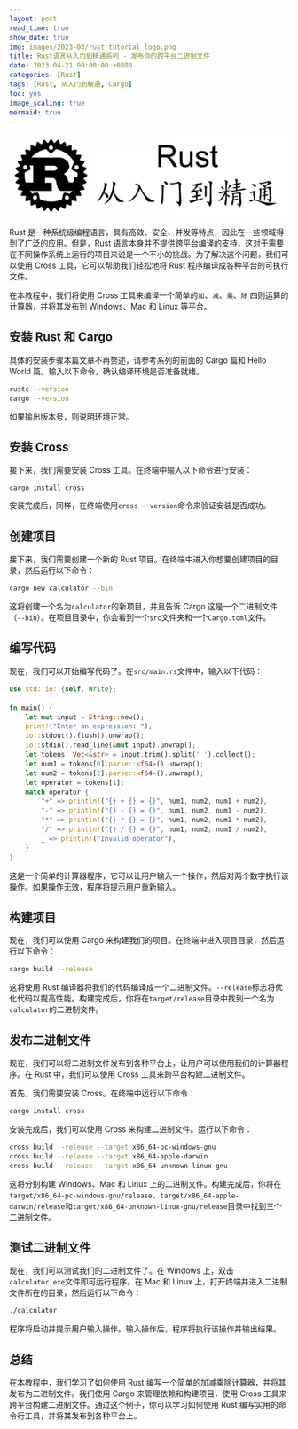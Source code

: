 ```yaml
---
layout: post
read_time: true
show_date: true
img: images/2023-03/rust_tutorial_logo.png
title: Rust语言从入门到精通系列 - 发布你的跨平台二进制文件
date: 2023-04-21 00:00:00 +0800
categories: [Rust]
tags: [Rust, 从入门到精通, Cargo]
toc: yes
image_scaling: true
mermaid: true
---
```


![](/images/2023-03/rust_tutorial_logo.png)

Rust 是一种系统级编程语言，具有高效、安全、并发等特点，因此在一些领域得到了广泛的应用。但是，Rust 语言本身并不提供跨平台编译的支持，这对于需要在不同操作系统上运行的项目来说是一个不小的挑战。为了解决这个问题，我们可以使用 Cross 工具，它可以帮助我们轻松地将 Rust 程序编译成各种平台的可执行文件。

在本教程中，我们将使用 Cross 工具来编译一个简单的`加`、`减`、`乘`、`除` 四则运算的计算器，并将其发布到 Windows、Mac 和 Linux 等平台。

## 安装 Rust 和 Cargo

具体的安装步骤本篇文章不再赘述，请参考系列的前面的 Cargo 篇和 Hello World 篇。输入以下命令，确认编译环境是否准备就绪。

```bash
rustc --version
cargo --version
```

如果输出版本号，则说明环境正常。

## 安装 Cross

接下来，我们需要安装 Cross 工具。在终端中输入以下命令进行安装：

```
cargo install cross
```

安装完成后，同样，在终端使用`cross --version`命令来验证安装是否成功。

## 创建项目

接下来，我们需要创建一个新的 Rust 项目。在终端中进入你想要创建项目的目录，然后运行以下命令：

```bash
cargo new calculator --bin
```

这将创建一个名为`calculator`的新项目，并且告诉 Cargo 这是一个二进制文件（`--bin`）。在项目目录中，你会看到一个`src`文件夹和一个`Cargo.toml`文件。

## 编写代码

现在，我们可以开始编写代码了。在`src/main.rs`文件中，输入以下代码：

```rust
use std::io::{self, Write};

fn main() {
    let mut input = String::new();
    print!("Enter an expression: ");
    io::stdout().flush().unwrap();
    io::stdin().read_line(&mut input).unwrap();
    let tokens: Vec<&str> = input.trim().split(' ').collect();
    let num1 = tokens[0].parse::<f64>().unwrap();
    let num2 = tokens[2].parse::<f64>().unwrap();
    let operator = tokens[1];
    match operator {
        "+" => println!("{} + {} = {}", num1, num2, num1 + num2),
        "-" => println!("{} - {} = {}", num1, num2, num1 - num2),
        "*" => println!("{} * {} = {}", num1, num2, num1 * num2),
        "/" => println!("{} / {} = {}", num1, num2, num1 / num2),
        _ => println!("Invalid operator"),
    }
}
```

这是一个简单的计算器程序，它可以让用户输入一个操作，然后对两个数字执行该操作。如果操作无效，程序将提示用户重新输入。

## 构建项目

现在，我们可以使用 Cargo 来构建我们的项目。在终端中进入项目目录，然后运行以下命令：

```bash
cargo build --release
```

这将使用 Rust 编译器将我们的代码编译成一个二进制文件。`--release`标志将优化代码以提高性能。构建完成后，你将在`target/release`目录中找到一个名为`calculator`的二进制文件。

## 发布二进制文件

现在，我们可以将二进制文件发布到各种平台上，让用户可以使用我们的计算器程序。在 Rust 中，我们可以使用 Cross 工具来跨平台构建二进制文件。

首先，我们需要安装 Cross。在终端中运行以下命令：

```bash
cargo install cross
```

安装完成后，我们可以使用 Cross 来构建二进制文件。运行以下命令：

```bash
cross build --release --target x86_64-pc-windows-gnu
cross build --release --target x86_64-apple-darwin
cross build --release --target x86_64-unknown-linux-gnu
```

这将分别构建 Windows、Mac 和 Linux 上的二进制文件。构建完成后，你将在`target/x86_64-pc-windows-gnu/release`、`target/x86_64-apple-darwin/release`和`target/x86_64-unknown-linux-gnu/release`目录中找到三个二进制文件。

## 测试二进制文件

现在，我们可以测试我们的二进制文件了。在 Windows 上，双击`calculator.exe`文件即可运行程序。在 Mac 和 Linux 上，打开终端并进入二进制文件所在的目录，然后运行以下命令：

```bash
./calculator
```

程序将启动并提示用户输入操作。输入操作后，程序将执行该操作并输出结果。

## 总结

在本教程中，我们学习了如何使用 Rust 编写一个简单的加减乘除计算器，并将其发布为二进制文件。我们使用 Cargo 来管理依赖和构建项目，使用 Cross 工具来跨平台构建二进制文件。通过这个例子，你可以学习如何使用 Rust 编写实用的命令行工具，并将其发布到各种平台上。
